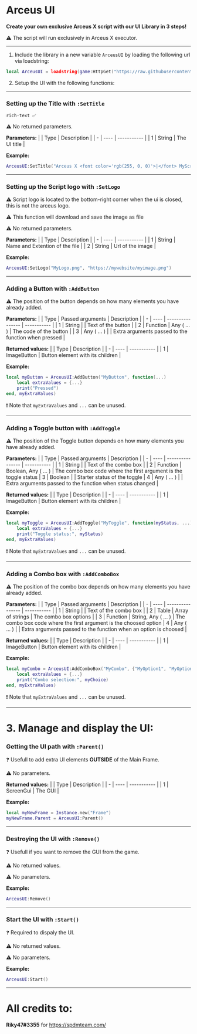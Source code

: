 # Arceus UI

**Create your own exclusive Arceus X script with our UI Library in 3 steps!**

⚠️ The script will run exclusively in Arceus X executor.

---

1. Include the library in a new variable `ArceusUI` by loading the following url via loadstring:
```lua
local ArceusUI = loadstring(game:HttpGet("https://raw.githubusercontent.com/SPDM-Team/ArceusX-V3-Scripts/main/ArceusUI.lua"))()
```

2. Setup the UI with the following functions:

---

### Setting up the Title with `:SetTitle`
`rich-text ✅`
     
⚠️ No returned parameters.
     
**Parameters:**
|   | Type | Description |
| - | ---- | ----------- |
| 1 | String | The UI title |

**Example:**
```lua
ArceusUI:SetTitle("Arceus X <font color='rgb(255, 0, 0)'>|</font> MyScript")
```
      
---

### Setting up the Script logo with `:SetLogo`

⚠️ Script logo is located to the bottom-right corner when the ui is closed, this is not the arceus logo.

⚠️ This function will download and save the image as file

⚠️ No returned parameters.
      
**Parameters:**
|   | Type | Description |
| - | ---- | ----------- |
| 1 | String | Name and Extention of the file |
| 2 | String | Url of the image |
      
**Example:**
```lua
ArceusUI:SetLogo("MyLogo.png", "https://mywebsite/myimage.png")
```
      
---

### Adding a Button with `:AddButton`

⚠️ The position of the button depends on how many elements you have already added.

**Parameters:**
|   | Type | Passed arguments | Description |
| - | ---- | ---------------- | ----------- |
| 1 | String | | Text of the button |
| 2 | Function | Any ( ... ) | The code of the button |
| 3 | Any ( ... ) | | Extra arguments passed to the function when pressed |

**Returned values:**
|   | Type | Description |
| - | ---- | ----------- |
| 1 | ImageButton | Button element with its children |

**Example:**
```lua
local myButton = ArceusUI:AddButton("MyButton", function(...)
    local extraValues = {...}
    print("Pressed")
end, myExtraValues)
```
❗ Note that `myExtraValues` and `...` can be unused.

---

### Adding a Toggle button with `:AddToggle`

⚠️ The position of the Toggle button depends on how many elements you have already added.

**Parameters:**
|   | Type | Passed arguments | Description |
| - | ---- | ---------------- | ----------- |
| 1 | String | | Text of the combo box |
| 2 | Function | Boolean, Any ( ... ) | The combo box code where the first argument is the toggle status
| 3 | Boolean | | Starter status of the toggle
| 4 | Any ( ... ) | | Extra arguments passed to the function when status changed |

**Returned values:**
|   | Type | Description |
| - | ---- | ----------- |
| 1 | ImageButton | Button element with its children |

**Example:**
```lua
local myToggle = ArceusUI:AddToggle("MyToggle", function(myStatus, ...)
    local extraValues = {...}
    print("Toggle status:", myStatus)
end, myExtraValues)
```
❗ Note that `myExtraValues` and `...` can be unused.

---

### Adding a Combo box with `:AddComboBox`

⚠️ The position of the combo box depends on how many elements you have already added.

**Parameters:**
|   | Type | Passed arguments | Description |
| - | ---- | ---------------- | ----------- |
| 1 | String | | Text of the combo box |
| 2 | Table | Array of strings | The combo box options |
| 3 | Function | String, Any ( ... ) | The combo box code where the first argument is the choosed option
| 4 | Any ( ... ) | | Extra arguments passed to the function when an option is choosed |

**Returned values:**
|   | Type | Description |
| - | ---- | ----------- |
| 1 | ImageButton | Button element with its children |

**Example:**
```lua
local myCombo = ArceusUI:AddComboBox("MyCombo", {"MyOption1", "MyOption2"}, function(myChoice, ...)
    local extraValues = {...}
    print("Combo selection:", myChoice)
end, myExtraValues)
```
❗ Note that `myExtraValues` and `...` can be unused.

---

# 3. Manage and display the UI:

### Getting the UI path with `:Parent()`

❓ Usefull to add extra UI elements **OUTSIDE** of the Main Frame.

⚠️ No parameters.

**Returned values:**
|   | Type | Description |
| - | ---- | ----------- |
| 1 | ScreenGui | The GUI |

**Example:**
```lua
local myNewFrame = Instance.new("Frame")
myNewFrame.Parent = ArceusUI:Parent()
```

---

### Destroying the UI with `:Remove()`

❓ Usefull if you want to remove the GUI from the game.

⚠️ No returned values.

⚠️ No parameters.

**Example:**
```lua
ArceusUI:Remove()
```

---

### Start the UI with `:Start()`

❓ Required to dispaly the UI.

⚠️ No returned values.

⚠️ No parameters.

**Example:**
```lua
ArceusUI:Start()
```

---

# All credits to:
**Riky47#3355** for https://spdmteam.com/
